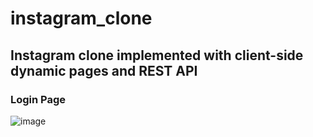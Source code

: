 # instagram_clone

## Instagram clone implemented with client-side dynamic pages and REST API

### Login Page
![image](https://github.com/user-attachments/assets/f8d8658c-5530-44cb-a34e-230ba91e9ba9)
